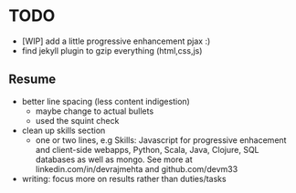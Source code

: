 # TODO

- [WIP] add a little progressive enhancement pjax :)
- find jekyll plugin to gzip everything (html,css,js)

## Resume

- better line spacing (less content indigestion)
    - maybe change to actual bullets
    - used the squint check
- clean up skills section
    - one or two lines, e.g Skills: Javascript for progressive enhacement and
      client-side webapps, Python, Scala, Java, Clojure, SQL databases as well
      as mongo. See more at linkedin.com/in/devrajmehta and github.com/devm33
- writing: focus more on results rather than duties/tasks
